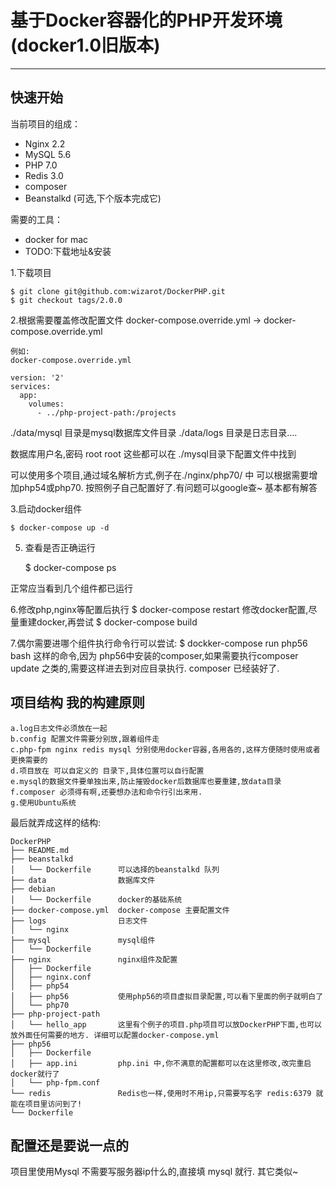 #  基于Docker容器化的PHP开发环境(docker1.0旧版本)

---

## 快速开始

当前项目的组成：

- Nginx 2.2
- MySQL 5.6
- PHP 7.0
- Redis 3.0
- composer
- Beanstalkd (可选,下个版本完成它)


需要的工具：

- docker for mac
- TODO:下载地址&安装

1.下载项目
 
	$ git clone git@github.com:wizarot/DockerPHP.git
	$ git checkout tags/2.0.0

2.根据需要覆盖修改配置文件 docker-compose.override.yml -> docker-compose.override.yml
	
	例如:
	docker-compose.override.yml

	version: '2'
	services:
	  app:
	    volumes:
	      - ../php-project-path:/projects

    
./data/mysql 目录是mysql数据库文件目录
./data/logs  目录是日志目录....


数据库用户名,密码 root root 这些都可以在 ./mysql目录下配置文件中找到

可以使用多个项目,通过域名解析方式,例子在./nginx/php70/ 中
可以根据需要增加php54或php70. 按照例子自己配置好了.有问题可以google查~ 基本都有解答

3.启动docker组件
	
	$ docker-compose up -d

5. 查看是否正确运行

	$ docker-compose ps 

正常应当看到几个组件都已运行

6.修改php,nginx等配置后执行
	$ docker-compose restart
修改docker配置,尽量重建docker,再尝试
	$ docker-compose build

7.偶尔需要进哪个组件执行命令行可以尝试:
	$ dockker-compose run php56 bash
这样的命令,因为 php56中安装的composer,如果需要执行composer update 之类的,需要这样进去到对应目录执行. composer 已经装好了.

## 项目结构 我的构建原则

	a.log日志文件必须放在一起
	b.config 配置文件需要分别放,跟着组件走
	c.php-fpm nginx redis mysql 分别使用docker容器,各用各的,这样方便随时使用或者更换需要的
	d.项目放在 可以自定义的 目录下,具体位置可以自行配置
	e.mysql的数据文件要单独出来,防止摧毁docker后数据库也要重建,放data目录
	f.composer 必须得有啊,还要想办法和命令行引出来用.
	g.使用Ubuntu系统

最后就弄成这样的结构:

	DockerPHP
	├── README.md
	├── beanstalkd
	│   └── Dockerfile		可以选择的beanstalkd 队列
	├── data 				数据库文件
	├── debian
	│   └── Dockerfile 		docker的基础系统
	├── docker-compose.yml  docker-compose 主要配置文件
	├── logs 				日志文件
	│   └── nginx
	├── mysql 				mysql组件
	│   └── Dockerfile
	├── nginx 				nginx组件及配置
	│   ├── Dockerfile
	│   ├── nginx.conf
	│   ├── php54
	│   ├── php56 			使用php56的项目虚拟目录配置,可以看下里面的例子就明白了
	│   └── php70
	├── php-project-path
	│   └── hello_app 		这里有个例子的项目.php项目可以放DockerPHP下面,也可以放外面任何需要的地方. 详细可以配置docker-compose.yml
	├── php56
	│   ├── Dockerfile
	│   ├── app.ini 		php.ini 中,你不满意的配置都可以在这里修改,改完重启docker就行了
	│   └── php-fpm.conf
	└── redis 				Redis也一样,使用时不用ip,只需要写名字 redis:6379 就能在项目里访问到了!
    └── Dockerfile

## 配置还是要说一点的

项目里使用Mysql 不需要写服务器ip什么的,直接填 mysql 就行. 其它类似~
